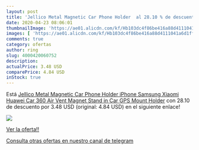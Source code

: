 ```yaml
---
layout: post
title: 'Jellico Metal Magnetic Car Phone Holder  al 28.10 % de descuento'
date: 2020-04-23 08:06:01
thumbnailImage: 'https://ae01.alicdn.com/kf/Hb103dc4f86be416a88d4111041a6d1ff2/Jellico-Metal-Magnetic-Car-Phone-Holder-iPhone-Samsung-Xiaomi-Huawei-Car-360-Air-Vent-Magnet-Stand.jpg_350x350._SL200_.jpg'
images: [ 'https://ae01.alicdn.com/kf/Hb103dc4f86be416a88d4111041a6d1ff2/Jellico-Metal-Magnetic-Car-Phone-Holder-iPhone-Samsung-Xiaomi-Huawei-Car-360-Air-Vent-Magnet-Stand.jpg_350x350._SL200_.jpg' ]
comments: true
category: ofertas
author: ring
slug: 4000420060752
description:
actualPrice: 3.48 USD
comparePrice: 4.84 USD
inStock: true
---
```


Está [Jellico Metal Magnetic Car Phone Holder iPhone Samsung Xiaomi Huawei Car 360 Air Vent Magnet Stand in Car GPS Mount Holder](https://www.amazon.com/dp/4000420060752/?tag=redken08-20) con 28.10 de descuento por 3.48 USD (original: 4.84 USD) en el siguiente enlace!

[![](https://ae01.alicdn.com/kf/Hb103dc4f86be416a88d4111041a6d1ff2/Jellico-Metal-Magnetic-Car-Phone-Holder-iPhone-Samsung-Xiaomi-Huawei-Car-360-Air-Vent-Magnet-Stand.jpg_350x350._SL200_.jpg)](https://www.amazon.com/dp/4000420060752/?tag=redken08-20)

[Ver la oferta!!](https://www.amazon.com/dp/4000420060752/?tag=redken08-20)

[Consulta otras ofertas en nuestro canal de telegram](https://t.me/s/ofertas25)
